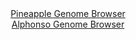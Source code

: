 <div id="Pineapple_Genome_Browser" align="center">
  <a href="https://igv.org/app/?sessionURL=blob:zZJRb5swGEX_i6VWm0TAQAIBKZpo1rRZl7EWJVSpKuSAAbdgM9tAkyj_fV60aS.d1DxsmsQDfDJ89x7OHnSYC8Io8IGlmyPdNIEGRMn6CNVNhb.gGgvg56gSWAMc55hjmmLg70GOhETLu8_qzVLKRviGQWQzqBEtmC5sHdVoxyjqhZ6y2piyqkIbxpFkXBgXHHXMIEU36PEGNY2udtv6yMiQRAaqmpJRwYwG0yLp1feSX6OkwJTVOKnbSpJjgETlURkzPUcfgjgK0hQLcYO382wS3MyDlX25XF850_UyvI6XTnwekYIi2XI88aaxfbsOope8rL5OQ.yswlXZZT1fXJ7ZH88vXxrCsZiYrunaJhxajgJDaIZf_qfO6iIn9sZdHM9m4yZ82t1cWMEcw3vvYhfS1lm82tsFBw1ULG2VByAtueubULOho40sZ_Dj1hxrEHqKDmcE.A.PGpAcpc_q.MMeyG2jbAECf2uP4miA8Qxz4A88CF3T86zR0B1CzzMP2h60vPp7aGfLO8.FVmBZTpKTSiqVs0TQRuiIUr1Lc73Yncjy.mq2fsKbYlH01pk1K.2CLJ_z9O4.HGfsDzQ1oJYff6Cq.pZM_8S7twTR5eZU2Yay.CS2i9U0QooPbK1oNpqHUXq7qIPhq4DGqu5pcHLGayTVeTVRjz.N6xAniEo16IggG1IRuY0VR9YD37TUKg2krGLKRMCLzTuoQc0cwfe_BbUPj4fv">Pineapple Genome Browser</a>
</div>
<div id="Alphonso_Genome_Browser" align="center">
  <a href="https://igv.org/app/?sessionURL=blob:zZJdb5swFIb_i6VUm0TAhgQCUjSRryVtl27JsnStKuQQQ7yATW0D.VD..7xo025WqbnYNMkX9pHhvOfxcwQVEZJyBgJgm6htIgQMIDe8nuO8yMgU50SCIMGZJAYQJCGCsJiA4AgSLBVezG71lxulChlYFlVFM8cs5aZ0TJzjA2e4lmbMc6vPswyvuMCKC2n1BK64RdOqWZMVLgpT93bMtrXGCls4KzacSW4VhKVRrf8X_SpFKWE8J1FeZoqeA0Q6j864NhP8LlzOwzgmUt6Q_WTdDW8m4RdnuHh47_YfFnfj5cJdXs1pyrAqBenSvJJl3OndTuiHqXt9wHsSXm.24xIOG87gargrqCCyizzkOQi2oK_BULYmu_9pZr3ohXPzT9fy7tDD84LN.86tG6eLb9NZ.jHn9QtznwyQ8bjUHoB4I7wAQcOBrtG23eaPLeoY8ExHcAqCxycDKIHjrb7.eARqX2hbgCTP5VkcA3CxJgIETR9CD_m.3W55uomPTsYRlCL7e2hHi5nvQTu0bTdKaKa0yutIskKamDGzihMzPVzIcpdOdx2ycuZFW3ZajofE188Ne.Rnw_F96080EdQEdPPzA.pRX5Ppn3j3miCmWl0q26Y3ati9bf9eeLvOIHSWA6_ONSFvtGXVMH0R0WV4Ei5yrPR9XdHHn85VWFDMlC5UVNIVzajaLzVJXoMA2bqVAWKece0iEOnqDTSggdrw7W9FndPT6Ts-">Alphonso Genome Browser</a>
</div>
